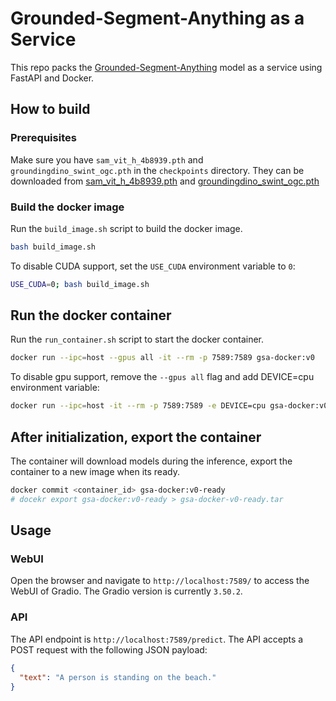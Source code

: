 # Grounded-Segment-Anything as a Service

This repo packs the [Grounded-Segment-Anything](https://github.com/IDEA-Research/Grounded-Segment-Anything) model as a service using FastAPI and Docker.

## How to build

### Prerequisites

Make sure you have `sam_vit_h_4b8939.pth` and `groundingdino_swint_ogc.pth` in the `checkpoints` directory. They can be downloaded from [sam_vit_h_4b8939.pth](https://huggingface.co/spaces/abhishek/StableSAM/blob/main/sam_vit_h_4b8939.pth) and [groundingdino_swint_ogc.pth](https://huggingface.co/ShilongLiu/GroundingDINO/blob/main/groundingdino_swint_ogc.pth)

### Build the docker image

Run the `build_image.sh` script to build the docker image.

```bash
bash build_image.sh
```

To disable CUDA support, set the `USE_CUDA` environment variable to `0`:

```bash
USE_CUDA=0; bash build_image.sh
```

## Run the docker container

Run the `run_container.sh` script to start the docker container.

```bash
docker run --ipc=host --gpus all -it --rm -p 7589:7589 gsa-docker:v0
```

To disable gpu support, remove the `--gpus all` flag and add DEVICE=cpu environment variable:

```bash
docker run --ipc=host -it --rm -p 7589:7589 -e DEVICE=cpu gsa-docker:v0
```

## After initialization, export the container

The container will download models during the inference, export the container to a new image when its ready.

```bash
docker commit <container_id> gsa-docker:v0-ready
# docekr export gsa-docker:v0-ready > gsa-docker-v0-ready.tar
```

## Usage

### WebUI

Open the browser and navigate to `http://localhost:7589/` to access the WebUI of Gradio. The Gradio version is currently `3.50.2`.

### API

The API endpoint is `http://localhost:7589/predict`. The API accepts a POST request with the following JSON payload:

```json
{
  "text": "A person is standing on the beach."
}
```